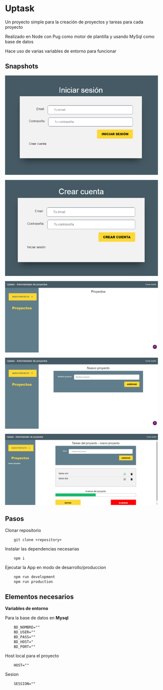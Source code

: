 # Uptask

Un proyecto simple para la creación de proyectos y tareas para cada proyecto

Realizado en Node con Pug como motor de plantilla y usando MySql como base de datos

Hace uso de varias variables de entorno para funcionar

## Snapshots

![Iniciar sesion](/snapshots/login.png "Iniciar sesión")

![Crear cuenta](/snapshots/createaccount.png "Crear cuenta")

![Dashboard](/snapshots/admin.png "Panel principal")

![Nuevo proyecto](/snapshots/nuevo-proyecto.png "Nuevo proyecto")

![Tareas de un proyecto](/snapshots/tareas-proyecto.png "Tareas de un proyecto")

## Pasos

Clonar repositorio

		git clone <repository>

Instalar las dependencias necesarias

		npm i

Ejecutar la App en modo de desarrollo/produccion

		npm run development
		npm run production

## Elementos necesarios

**Variables de entorno**

Para la base de datos en **Mysql**

		BD_NOMBRE=""
		BD_USER=""
		BD_PASS=""
		BD_HOST="
		BD_PORT=""

Host local para el proyecto

		HOST=""

Sesion

		SESSION=""
